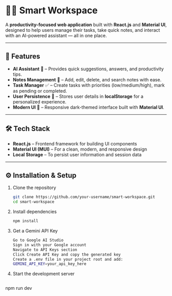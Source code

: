 # 🧑‍💻 Smart Workspace

A **productivity-focused web application** built with **React.js** and **Material UI**, designed to help users manage their tasks, take quick notes, and interact with an AI-powered assistant — all in one place.

---

## 🚀 Features

- **AI Assistant** 🤖 – Provides quick suggestions, answers, and productivity tips.  
- **Notes Management** 📝 – Add, edit, delete, and search notes with ease.  
- **Task Manager** ✅ – Create tasks with priorities (low/medium/high), mark as pending or completed.  
- **User Persistence** 👤 – Stores user details in **localStorage** for a personalized experience.  
- **Modern UI** 🎨 – Responsive dark-themed interface built with **Material UI**.  

---

## 🛠️ Tech Stack

- **React.js** – Frontend framework for building UI components  
- **Material UI (MUI)** – For a clean, modern, and responsive design  
- **Local Storage** – To persist user information and session data  

---

## ⚙️ Installation & Setup

1. Clone the repository  
   ```bash
   git clone https://github.com/your-username/smart-workspace.git
   cd smart-workspace

2. Install dependencies
   ```bash
   npm install

2. Get a Gemini API Key
   ```bash
   Go to Google AI Studio
   Sign in with your Google account
   Navigate to API Keys section
   Click Create API Key and copy the generated key
   Create a .env file in your project root and add:
   GEMINI_API_KEY=your_api_key_here

2. Start the development server
   ```bash
  npm run dev
